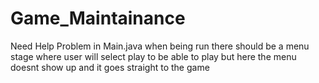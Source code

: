 # Game_Maintainance
Need Help 
Problem in Main.java when being run there should be a menu stage where user will select play to be able to play
but here the menu doesnt show up and it goes straight to the game
